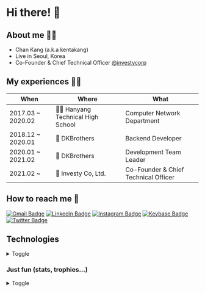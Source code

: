# Hi there! 👋

## About me 🙋‍♂️
* Chan Kang (a.k.a kentakang)
* Live in Seoul, Korea
* Co-Founder & Chief Technical Officer [@investycorp](https://github.com/investycorp)

## My experiences 🧑‍💻

| When | Where | What |
| ---- | ----- | ---- |
| 2017.03 ~ 2020.02 | 🧑‍🎓 Hanyang Technical High School | Computer Network Department |
| 2018.12 ~ 2020.01 | 🏢 DKBrothers | Backend Developer |
| 2020.01 ~ 2021.02 | 🏢 DKBrothers | Development Team Leader |
| 2021.02 ~ | 🏢 Investy Co, Ltd. | Co-Founder & Chief Technical Officer |

## How to reach me 🤙
[![Gmail Badge](https://img.shields.io/badge/-me@kentakang.com-c14438?style=flat-square&logo=Gmail&logoColor=white&link=mailto:me@kentakang.com)](mailto:me@kentakang.com)
[![Linkedin Badge](https://img.shields.io/badge/-kentakang-blue?style=flat-square&logo=Linkedin&logoColor=white&link=https://www.linkedin.com/in/kentakang/)](https://www.linkedin.com/in/kentakang/)
[![Instagram Badge](https://img.shields.io/badge/-kentakang-purple?style=flat-square&logo=instagram&logoColor=white&link=https://instagram.com/kentakang/)](https://instagram.com/kentakang)
[![Keybase Badge](https://img.shields.io/badge/-kentakang-blue?style=flat-square&logo=keybase&logoColor=white&link=https://keybase.io/kentakang)](https://keybase.io/kentakang)
[![Twitter Badge](https://img.shields.io/badge/-kentakang-blue?style=flat-square&logo=twitter&logoColor=white&link=https://twitter.com/kentakang2001)](https://twitter.com/kentakang2001)

## Technologies
<details markdown="tech">
<summary>Toggle</summary>

### Proficient
* TypeScript
* React (and Next.js)
* React Native
* Nest.js
* Python
* Git
* AWS
* MySQL (MariaDB)
* MongoDB

### Knowledgeable
* Kotlin (and Java)
* Vue.js
* Objective-C
* Swift
* shell script
* CI/CD (with Github Actions or AWS CodePipeline)
* Docker

### Interested
* WebAssembly
* Kubernetes
* Svelte
* Rust
* WebRTC
* Go
  
</details>

### Just fun (stats, trophies...)
<details markdown="fun">
<summary>Toggle</summary>

[![trophy](https://github-profile-trophy.vercel.app/?username=kentakang)](https://github.com/ryo-ma/github-profile-trophy)
[![GitHub stats](https://github-readme-stats.vercel.app/api?username=kentakang)](https://github.com/anuraghazra/github-readme-stats)
[![Top Langs](https://github-readme-stats.vercel.app/api/top-langs/?username=kentakang&layout=compact)](https://github.com/anuraghazra/github-readme-stats)
<img src="https://github-readme-solvedac.hyp3rflow.vercel.app/api/?handle=kentakang">
  
</details>
